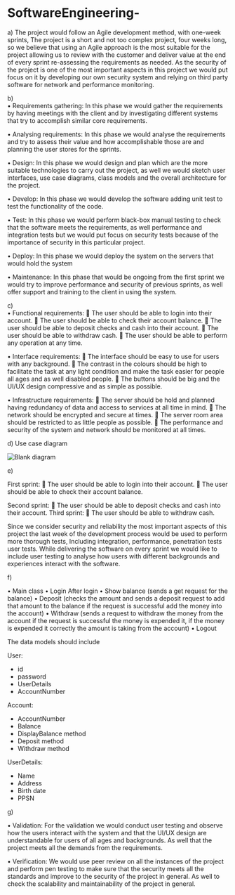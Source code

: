 # SoftwareEngineering-

a)	The project would follow an Agile development method, with one-week sprints,
The project is a short and not too complex project, four weeks long, so we believe that using an Agile approach is the most suitable for the project allowing us to review with the customer and deliver value at the end of every sprint re-assessing the requirements as needed.
As the security of the project is one of the most important aspects in this project we would put focus on it by developing our own security system and relying on third party software for network and performance monitoring. 

b)	
•	Requirements gathering:
In this phase we would gather the requirements by having meetings with the client and by investigating different systems that try to accomplish similar core requirements.

•	Analysing requirements:
In this phase we would analyse the requirements and try to assess their value and how accomplishable those are and planning the user stores for the sprints.

•	Design:
In this phase we would design and plan which are the more suitable technologies to carry out the project, as well we would sketch user interfaces, use case diagrams, class models and the overall architecture for the project.

•	Develop:
In this phase we would develop the software adding unit test to test the functionality of the code.

•	Test:
In this phase we would perform black-box manual testing to check that the software meets the requirements, as well performance and integration tests but we would put focus on security tests because of the importance of security in this particular project.

•	Deploy:
In this phase we would deploy the system on the servers that would hold the system

•	Maintenance:
In this phase that would be ongoing from the first sprint we would try to improve performance and security of previous sprints, as well offer support and training to the client in using the system.

c)	
•	Functional requirements:
	The user should be able to login into their account.
	The user should be able to check their account balance.
	The user should be able to deposit checks and cash into their account.
	The user should be able to withdraw cash.
	The user should be able to perform any operation at any time.

•	Interface requirements:
	The interface should be easy to use for users with any background.
	The contrast in the colours should be high to facilitate the task at any light condition and make the task easier for people all ages and as well disabled people.
	The buttons should be big and the UI/UX design compressive and as simple as possible. 

•	Infrastructure requirements:
	The server should be hold and planned having redundancy of data and access to services at all time in mind.
	The network should be encrypted and secure at times.
	The server room area should be restricted to as little people as possible.
	The performance and security of the system and network should be monitored at all times.

d)	Use case diagram

 ![Blank diagram](https://user-images.githubusercontent.com/87866314/233974954-aa6a2d3b-2cf3-44aa-a412-013ec87169d8.png)

e)	

First sprint:
	The user should be able to login into their account.
	The user should be able to check their account balance.

Second sprint: 
	The user should be able to deposit checks and cash into their account.
Third sprint:
	The user should be able to withdraw cash.

Since we consider security and reliability the most important aspects of this project the last week of the development process would be used to perform more thorough tests,
Including integration, performance, penetration tests user tests. 
While delivering the software on every sprint we would like to include user testing to analyse how users with different backgrounds and experiences interact with the software.

f)	

•	Main class
•	Login
After login
•	Show balance (sends a get request for the balance)
•	Deposit (checks the amount and sends a deposit request to add that amount to the balance if the request is successful add the money into the account)
•	Withdraw (sends a request to withdraw the money from the account if the request is successful the money is expended it, if the money is expended it correctly the amount is taking from the account) 
•	Logout



The data models should include 

User: 	
- id
- password
- UserDetails	
- AccountNumber
	
 Account:	
-	AccountNumber
-	Balance 
-	DisplayBalance method
-	Deposit method
-	Withdraw method

UserDetails:
- Name
- Address
- Birth date
- PPSN

g)	

•	Validation: For the validation we would conduct user testing and observe how the users interact with the system and that the UI/UX design are understandable for users of all ages and backgrounds. As well that the project meets all the demands from the requirements.

•	Verification: We would use peer review on all the instances of the project and perform pen testing to make sure that the security meets all the standards and improve to the security of the project in general. As well to check the scalability and maintainability of the project in general.
